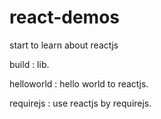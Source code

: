 # react-demos
start to learn about reactjs

build : lib.

helloworld : hello world to reactjs.

requirejs : use reactjs by requirejs.
